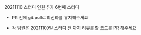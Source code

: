 20211110 스터디 인원 추가
6번째 스터디

- PR 전에 git.pull로 최신화를 유지해주세요

- 각 팀원은 20211109일 스터디 전 까지 리뷰를 할 코드를 PR 해주세요
